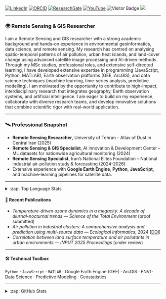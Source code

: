 [![LinkedIn](https://img.shields.io/badge/LinkedIn-0077B5?style=plastic&logo=linkedin&logoColor=white)](https://www.linkedin.com/in/arminnakhjiri)
[![ORCID](https://img.shields.io/badge/ORCID-A6CE39?style=flat&logo=orcid&logoColor=white)](https://orcid.org/0009-0005-3731-3937)
[![ResearchGate](https://img.shields.io/badge/ResearchGate-00CCBB?style=flat&logo=researchgate&logoColor=white)](https://www.researchgate.net/profile/Armin-Nakhjiri)
[![YouTube](https://img.shields.io/badge/YouTube-FF0000?style=flat&logo=youtube&logoColor=white)](https://www.youtube.com/@arminnakhjiri)
![Visitor Badge](https://visitor-badge.laobi.icu/badge?page_id=arminnakhjiri.arminnakhjiri)
[![](https://img.shields.io/static/v1?label=Sponsor&message=%E2%9D%A4&logo=GitHub&color=%23fe8e86)](https://github.com/sponsors/arminnakhjiri)

---

### 🌍 Remote Sensing & GIS Researcher

I am a Remote Sensing and GIS researcher with a strong academic background and hands-on experience in environmental geoinformatics, data science, and remote sensing. My research has centred on analysing spatio-temporal patterns of air pollution, urban heat islands, and land-cover change using advanced satellite image processing and AI-driven methods. Through my MSc studies, professional roles, and extensive self-directed learning, I have developed extensive expertise in programming (JavaScript, Python, MATLAB), Earth observation platforms (GEE, ArcGIS), and data science techniques (machine learning, time-series analysis, predictive modelling). I am motivated by the opportunity to contribute to high-impact, interdisciplinary research that integrates geography, Earth observation systems, and artificial intelligence. I am eager to build on my experience, collaborate with diverse research teams, and develop innovative solutions that combine scientific rigor with real-world application.

---

### 🛰️ Professional Snapshot
* **Remote Sensing Researcher**, University of Tehran – Atlas of Dust in Central Iran (2025)  
* **Remote Sensing & GIS Specialist**, AI Innovation & Development Center – ML datasets for nationwide agricultural monitoring (2024)  
* **Remote Sensing Specialist**, Iran’s National Elites Foundation – National industrial air-pollution study & forecasting (2024-2026)  
* Extensive experience with **Google Earth Engine**, **Python**, **JavaScript**, and machine-learning pipelines for satellite data.

---

<details>
  <summary>:zap: Top Language Stats</summary>
  
  <img align="center" alt="Armin Nakhjiri's Top Language Stats" src="https://github-readme-stats.vercel.app/api/top-langs/?username=arminnakhjiri&layout=compact" />
</details>

#### 📄 Recent Publications
* *Temperature-driven ozone dynamics in a megacity: A decade of diurnal-nocturnal trends* — *Science of the Total Environment* (proof submitted)  
* *Air pollution in industrial clusters: A comprehensive analysis and prediction using multi-source data* — *Ecological Informatics*, 2024 [[DOI](https://doi.org/10.1016/j.ecoinf.2024.102504)]  
* *Correlation between land surface temperature and air pollutants in urban environments* — *INPUT 2025 Proceedings* (under review)

---

#### 🛠️ Technical Toolbox
`Python` · `JavaScript` · `MATLAB` · Google Earth Engine (GEE) · ArcGIS · ENVI · Data Science · Predictive Modeling · Geostatistics

---

<details>
  <summary>:zap: GitHub Stats</summary>

  <img align="left" alt="Armin Nakhjiri's GitHub Stats" src="https://github-readme-stats.vercel.app/api?username=arminnakhjiri&show_icons=true&theme=dark&count_private=true" />
</details>


